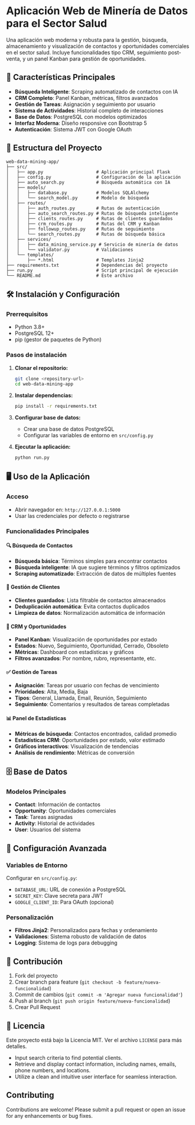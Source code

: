 # Aplicación Web de Minería de Datos para el Sector Salud

Una aplicación web moderna y robusta para la gestión, búsqueda, almacenamiento y visualización de contactos y oportunidades comerciales en el sector salud. Incluye funcionalidades tipo CRM, seguimiento post-venta, y un panel Kanban para gestión de oportunidades.

## 🚀 Características Principales

- **Búsqueda Inteligente**: Scraping automatizado de contactos con IA
- **CRM Completo**: Panel Kanban, métricas, filtros avanzados
- **Gestión de Tareas**: Asignación y seguimiento por usuario
- **Sistema de Actividades**: Historial completo de interacciones
- **Base de Datos**: PostgreSQL con modelos optimizados
- **Interfaz Moderna**: Diseño responsive con Bootstrap 5
- **Autenticación**: Sistema JWT con Google OAuth

## 📁 Estructura del Proyecto

```
web-data-mining-app/
├── src/
│   ├── app.py                    # Aplicación principal Flask
│   ├── config.py                 # Configuración de la aplicación
│   ├── auto_search.py            # Búsqueda automática con IA
│   ├── models/
│   │   ├── database.py           # Modelos SQLAlchemy
│   │   └── search_model.py       # Modelo de búsqueda
│   ├── routes/
│   │   ├── auth_routes.py        # Rutas de autenticación
│   │   ├── auto_search_routes.py # Rutas de búsqueda inteligente
│   │   ├── clients_routes.py     # Rutas de clientes guardados
│   │   ├── crm_routes.py         # Rutas del CRM y Kanban
│   │   ├── followup_routes.py    # Rutas de seguimiento
│   │   └── search_routes.py      # Rutas de búsqueda básica
│   ├── services/
│   │   ├── data_mining_service.py # Servicio de minería de datos
│   │   └── validator.py          # Validaciones
│   └── templates/
│       ├── *.html                # Templates Jinja2
├── requirements.txt              # Dependencias del proyecto
├── run.py                        # Script principal de ejecución
└── README.md                     # Este archivo
```

## 🛠️ Instalación y Configuración

### Prerrequisitos
- Python 3.8+
- PostgreSQL 12+
- pip (gestor de paquetes de Python)

### Pasos de instalación

1. **Clonar el repositorio:**
   ```bash
   git clone <repository-url>
   cd web-data-mining-app
   ```

2. **Instalar dependencias:**
   ```bash
   pip install -r requirements.txt
   ```

3. **Configurar base de datos:**
   - Crear una base de datos PostgreSQL
   - Configurar las variables de entorno en `src/config.py`

4. **Ejecutar la aplicación:**
   ```bash
   python run.py
   ```

## 🖥️ Uso de la Aplicación

### Acceso
- Abrir navegador en: `http://127.0.0.1:5000`
- Usar las credenciales por defecto o registrarse

### Funcionalidades Principales

#### 🔍 Búsqueda de Contactos
- **Búsqueda básica**: Términos simples para encontrar contactos
- **Búsqueda inteligente**: IA que sugiere términos y filtros optimizados
- **Scraping automatizado**: Extracción de datos de múltiples fuentes

#### 👥 Gestión de Clientes
- **Clientes guardados**: Lista filtrable de contactos almacenados
- **Deduplicación automática**: Evita contactos duplicados
- **Limpieza de datos**: Normalización automática de información

#### 🎯 CRM y Oportunidades
- **Panel Kanban**: Visualización de oportunidades por estado
- **Estados**: Nuevo, Seguimiento, Oportunidad, Cerrado, Obsoleto
- **Métricas**: Dashboard con estadísticas y gráficos
- **Filtros avanzados**: Por nombre, rubro, representante, etc.

#### ✅ Gestión de Tareas
- **Asignación**: Tareas por usuario con fechas de vencimiento
- **Prioridades**: Alta, Media, Baja
- **Tipos**: General, Llamada, Email, Reunión, Seguimiento
- **Seguimiento**: Comentarios y resultados de tareas completadas

#### 📊 Panel de Estadísticas
- **Métricas de búsqueda**: Contactos encontrados, calidad promedio
- **Estadísticas CRM**: Oportunidades por estado, valor estimado
- **Gráficos interactivos**: Visualización de tendencias
- **Análisis de rendimiento**: Métricas de conversión

## 🗄️ Base de Datos

### Modelos Principales
- **Contact**: Información de contactos
- **Opportunity**: Oportunidades comerciales
- **Task**: Tareas asignadas
- **Activity**: Historial de actividades
- **User**: Usuarios del sistema

## 🔧 Configuración Avanzada

### Variables de Entorno
Configurar en `src/config.py`:
- `DATABASE_URL`: URL de conexión a PostgreSQL
- `SECRET_KEY`: Clave secreta para JWT
- `GOOGLE_CLIENT_ID`: Para OAuth (opcional)

### Personalización
- **Filtros Jinja2**: Personalizados para fechas y ordenamiento
- **Validaciones**: Sistema robusto de validación de datos
- **Logging**: Sistema de logs para debugging

## 🤝 Contribución

1. Fork del proyecto
2. Crear branch para feature (`git checkout -b feature/nueva-funcionalidad`)
3. Commit de cambios (`git commit -m 'Agregar nueva funcionalidad'`)
4. Push al branch (`git push origin feature/nueva-funcionalidad`)
5. Crear Pull Request

## 📄 Licencia

Este proyecto está bajo la Licencia MIT. Ver el archivo `LICENSE` para más detalles.
- Input search criteria to find potential clients.
- Retrieve and display contact information, including names, emails, phone numbers, and locations.
- Utilize a clean and intuitive user interface for seamless interaction.

## Contributing

Contributions are welcome! Please submit a pull request or open an issue for any enhancements or bug fixes.